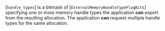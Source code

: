 [`handle_types`] is a bitmask of
[`ExternalMemoryHandleTypeFlagBits`] specifying one or more memory
handle types the application  **can**  export from the resulting allocation.
The application  **can**  request multiple handle types for the same
allocation.